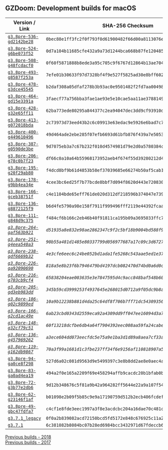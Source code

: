 ## GZDoom: Development builds for macOS

|Version / Link|SHA-256 Checksum|
|---|---|
|[`g3.8pre-536-gd2142be28`](https://github.com/alexey-lysiuk/gzdoom-macos-devbuilds/releases/download/g3.8pre-536-gd2142be28/gzdoom-g3.8pre-536-gd2142be28.dmg)|`0bec88e1ff3fc2f0f793f0d61900482f66d00a8113076eb0079b1e280cc569bb`|
|[`g3.8pre-524-g6be073f52`](https://github.com/alexey-lysiuk/gzdoom-macos-devbuilds/releases/download/g3.8pre-524-g6be073f52/gzdoom-g3.8pre-524-g6be073f52.dmg)|`0d7a104b11685cfe432a9a73d1244bca668b87fe12048596c70a249596f09e41`|
|[`g3.8pre-508-g48fcdacf0`](https://github.com/alexey-lysiuk/gzdoom-macos-devbuilds/releases/download/g3.8pre-508-g48fcdacf0/gzdoom-g3.8pre-508-g48fcdacf0.dmg)|`0f60f5871888b8ede3a95c705c9f6767d12864b13ae704afb796532d32e9a55b`|
|[`g3.8pre-493-g8587f253a`](https://github.com/alexey-lysiuk/gzdoom-macos-devbuilds/releases/download/g3.8pre-493-g8587f253a/gzdoom-g3.8pre-493-g8587f253a.dmg)|`7efe01b30633f97d7328bf4f9e527f5825ad30e8bff602e487e3596afc14a67d`|
|[`g3.8pre-478-g3dce45545`](https://github.com/alexey-lysiuk/gzdoom-macos-devbuilds/releases/download/g3.8pre-478-g3dce45545/gzdoom-g3.8pre-478-g3dce45545.dmg)|`b2daf308a05dfaf278b3b93ac0e9501482f2fd7aa00498af56fd6cc4075b6419`|
|[`g3.8pre-464-gd15e3391a`](https://github.com/alexey-lysiuk/gzdoom-macos-devbuilds/releases/download/g3.8pre-464-gd15e3391a/gzdoom-g3.8pre-464-gd15e3391a.dmg)|`3faecf77a756bba3fae1ae93e5e10cae5aa11ae3788149bd995fb9149da7e483`|
|[`g3.8pre-428-g32e65ff11`](https://github.com/alexey-lysiuk/gzdoom-macos-devbuilds/releases/download/g3.8pre-428-g32e65ff11/gzdoom-g3.8pre-428-g32e65ff11.dmg)|`62ba773ede80295a844377c2ea94047dec3dd9cf93910d4393ac410ce8d725a6`|
|[`g3.8pre-413-g072018bda`](https://github.com/alexey-lysiuk/gzdoom-macos-devbuilds/releases/download/g3.8pre-413-g072018bda/gzdoom-g3.8pre-413-g072018bda.dmg)|`2c73973d73eed43b2c6c09913e63edac9e5926e6bad7c7e2e784c21285ed7e04`|
|[`g3.8pre-400-g449610496`](https://github.com/alexey-lysiuk/gzdoom-macos-devbuilds/releases/download/g3.8pre-400-g449610496/gzdoom-g3.8pre-400-g449610496.dmg)|`49d464ade2ebe285f07efb6693d61bfb876f439a7e50537d8202c5a26ffef1f5`|
|[`g3.8pre-387-g0590de3be`](https://github.com/alexey-lysiuk/gzdoom-macos-devbuilds/releases/download/g3.8pre-387-g0590de3be/gzdoom-g3.8pre-387-g0590de3be.dmg)|`9d7075eb3a7c67b232f010d4574981d79e2d0a5780384c7bc7bc517e9400c454`|
|[`g3.8pre-206-g78c0b7f23`](https://github.com/alexey-lysiuk/gzdoom-macos-devbuilds/releases/download/g3.8pre-206-g78c0b7f23/gzdoom-g3.8pre-206-g78c0b7f23.dmg)|`df66c0a10a64b55968173952aeb4f674f55d39280212d4661188d07d8b1c6d0c`|
|[`g3.8pre-195-g20f29ab80`](https://github.com/alexey-lysiuk/gzdoom-macos-devbuilds/releases/download/g3.8pre-195-g20f29ab80/gzdoom-g3.8pre-195-g20f29ab80.dmg)|`f4dcd8bf9b61d4853b58ef37039685e66274b50af5cab174bea35ef8e8b2848d`|
|[`g3.8pre-178-g9bb4ea34e`](https://github.com/alexey-lysiuk/gzdoom-macos-devbuilds/releases/download/g3.8pre-178-g9bb4ea34e/gzdoom-g3.8pre-178-g9bb4ea34e.dmg)|`4cee3bc6ed25f7b77bcde8bbf7d094f8620d443e7208309636f2946f628391c8`|
|[`g3.8pre-166-gceb38751f`](https://github.com/alexey-lysiuk/gzdoom-macos-devbuilds/releases/download/g3.8pre-166-gceb38751f/gzdoom-g3.8pre-166-gceb38751f.dmg)|`c4e1104bde65eff761de020d312df218596b374047e73948cba1619eb357ffd0`|
|[`g3.8pre-136-g8872125f9`](https://github.com/alexey-lysiuk/gzdoom-macos-devbuilds/releases/download/g3.8pre-136-g8872125f9/gzdoom-g3.8pre-136-g8872125f9.dmg)|`b6d4fe5790a98e158f7911f999496fff2119e44392fcaa63450ccafdad8f1283`|
|[`g3.8pre-111-g848d9c375`](https://github.com/alexey-lysiuk/gzdoom-macos-devbuilds/releases/download/g3.8pre-111-g848d9c375/gzdoom-g3.8pre-111-g848d9c375.dmg)|`f484cf6b166c2eb46b40f91811ca195b09a3695033ffc753105c94b3ddb6e0b9`|
|_[`g3.8pre-264-gaf563b921`](https://github.com/alexey-lysiuk/gzdoom-macos-devbuilds/releases/download/g3.8pre-264-gaf563b921/gzdoom-g3.8pre-264-gaf563b921.dmg)_|_`d51935a8e832e98ae2862347c9f2c5bf18b9004bd588f9d2d239256368a5bd78`_|
|_[`g3.8pre-251-g4eea540a3`](https://github.com/alexey-lysiuk/gzdoom-macos-devbuilds/releases/download/g3.8pre-251-g4eea540a3/gzdoom-g3.8pre-251-g4eea540a3.dmg)_|_`90b55a481d1485e80337799d056977687a17c09c3d6727033083fb6975d00cc4`_|
|_[`g3.8pre-238-gdf6669b32`](https://github.com/alexey-lysiuk/gzdoom-macos-devbuilds/releases/download/g3.8pre-238-gdf6669b32/gzdoom-g3.8pre-238-gdf6669b32.dmg)_|_`4e3cfe6eec6c24be052bd1ada1fe5268c543aae5ed1e37698e5d7671d25905f3`_|
|_[`g3.8pre-226-ga92090690`](https://github.com/alexey-lysiuk/gzdoom-macos-devbuilds/releases/download/g3.8pre-226-ga92090690/gzdoom-g3.8pre-226-ga92090690.dmg)_|_`818a5e8b23f6b7946479bd4197dcb082470d74bd0a6d0cd6988913cc40f44044`_|
|_[`g3.8pre-216-g703cb9cf4`](https://github.com/alexey-lysiuk/gzdoom-macos-devbuilds/releases/download/g3.8pre-216-g703cb9cf4/gzdoom-g3.8pre-216-g703cb9cf4.dmg)_|_`65838204eae003635e3e7847595d4c9acc848baf548b609e1b23be194612cd92`_|
|_[`g3.8pre-205-gd3eb983dd`](https://github.com/alexey-lysiuk/gzdoom-macos-devbuilds/releases/download/g3.8pre-205-gd3eb983dd/gzdoom-g3.8pre-205-gd3eb983dd.dmg)_|_`345b59cd3999253f4937645e268015d0712a9f05dc9b8ab21204fa8a043701ac`_|
|_[`g3.8pre-186-g02c9899ed`](https://github.com/alexey-lysiuk/gzdoom-macos-devbuilds/releases/download/g3.8pre-186-g02c9899ed/gzdoom-g3.8pre-186-g02c9899ed.dmg)_|_`10a9b12238b881d4da25c64df8f706b7ff71dc54309356ed220dc7f5f38c78e4`_|
|_[`g3.8pre-166-g2cd1ac49e`](https://github.com/alexey-lysiuk/gzdoom-macos-devbuilds/releases/download/g3.8pre-166-g2cd1ac49e/gzdoom-g3.8pre-166-g2cd1ac49e.dmg)_|_`6ab23cbd0343d2559eca92a4309dd9ff047ee16094d3a79a5bf6c465cdafadd4`_|
|_[`g3.8pre-148-g32cf79c51`](https://github.com/alexey-lysiuk/gzdoom-macos-devbuilds/releases/download/g3.8pre-148-g32cf79c51/gzdoom-g3.8pre-148-g32cf79c51.dmg)_|_`60f13218dcfbe6db4a64f7904392eec008aa59fa24cabe99326501fb4ec9d78c`_|
|_[`g3.8pre-136-g457969262`](https://github.com/alexey-lysiuk/gzdoom-macos-devbuilds/releases/download/g3.8pre-136-g457969262/gzdoom-g3.8pre-136-g457969262.dmg)_|_`a3ece604dd073eecfdc5e75a9e1ba3d1d89a8aea7cf33ace0210c0e2924164c6`_|
|_[`g3.8pre-119-g162db9867`](https://github.com/alexey-lysiuk/gzdoom-macos-devbuilds/releases/download/g3.8pre-119-g162db9867/gzdoom-g3.8pre-119-g162db9867.dmg)_|_`70a3f99a1681d1c3fbe237ff34f6e9156af110818907a5776658c309cd1a70e6`_|
|[`g3.8pre-94-ga0ce8f298`](https://github.com/alexey-lysiuk/gzdoom-macos-devbuilds/releases/download/g3.8pre-94-ga0ce8f298/gzdoom-g3.8pre-94-ga0ce8f298.dmg)|`527d6a02c081d9563d9e5499397c3e8b8dd2ae8e0aec4ac88ab3ed2812d2c25b`|
|[`g3.8pre-83-ga0ad4ea19`](https://github.com/alexey-lysiuk/gzdoom-macos-devbuilds/releases/download/g3.8pre-83-ga0ad4ea19/gzdoom-g3.8pre-83-ga0ad4ea19.dmg)|`494a2f0e165a2209f69e458294affb9cacdc20b1bfab0bae8c827c93dda4c566`|
|[`g3.8pre-72-g3b77e2db6`](https://github.com/alexey-lysiuk/gzdoom-macos-devbuilds/releases/download/g3.8pre-72-g3b77e2db6/gzdoom-g3.8pre-72-g3b77e2db6.dmg)|`9d12b348676c5f81a9b42a964282ff5644e22a9a107f54b12e65429e912ffa1d`|
|[`g3.8pre-62-g23146f1af`](https://github.com/alexey-lysiuk/gzdoom-macos-devbuilds/releases/download/g3.8pre-62-g23146f1af/gzdoom-g3.8pre-62-g23146f1af.dmg)|`b01098e2b09f5b85c9e9a17190759d512b2ecb406fcdefbbd6a8093faf7ce932`|
|[`g3.8pre-49-gbc47fdfa7`](https://github.com/alexey-lysiuk/gzdoom-macos-devbuilds/releases/download/g3.8pre-49-gbc47fdfa7/gzdoom-g3.8pre-49-gbc47fdfa7.dmg)|`c4cf1e8fde3eec1997a3f8e3acdcbc204a16dae70c481c3b39e5b6935fbeaff4`|
|[`g3.7.1_legacy`](https://github.com/alexey-lysiuk/gzdoom-macos-devbuilds/releases/download/g3.7.1_legacy/gzdoom-g3.7.1_legacy.dmg)|`0f0a2b839082acd72150bcd5fd5172e848c676925c11a24181af7c9c87fc80a8`|
|[`g3.7.1`](https://github.com/alexey-lysiuk/gzdoom-macos-devbuilds/releases/download/g3.7.1/gzdoom-g3.7.1.dmg)|`6c381082b8084bc07b28ed6984bcc3432971d67fdeccb61f3ebbb23098bb0132`|

[Previous builds - 2018](https://github.com/alexey-lysiuk/gzdoom-macos-devbuilds-2018)  
[Previous builds - 2017](https://github.com/alexey-lysiuk/gzdoom-macos-devbuilds-2017)
